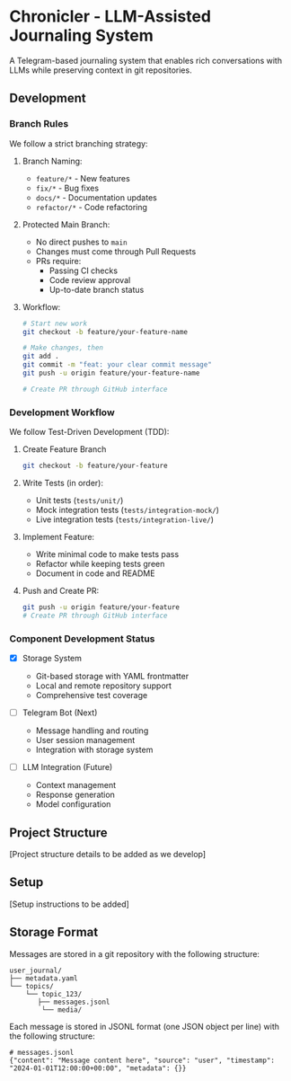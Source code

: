 # Chronicler - LLM-Assisted Journaling System

A Telegram-based journaling system that enables rich conversations with LLMs while preserving context in git repositories.

## Development

### Branch Rules
We follow a strict branching strategy:

1. Branch Naming:
   - `feature/*` - New features
   - `fix/*` - Bug fixes
   - `docs/*` - Documentation updates
   - `refactor/*` - Code refactoring

2. Protected Main Branch:
   - No direct pushes to `main`
   - Changes must come through Pull Requests
   - PRs require:
     - Passing CI checks
     - Code review approval
     - Up-to-date branch status

3. Workflow:
   ```bash
   # Start new work
   git checkout -b feature/your-feature-name
   
   # Make changes, then
   git add .
   git commit -m "feat: your clear commit message"
   git push -u origin feature/your-feature-name
   
   # Create PR through GitHub interface
   ```

### Development Workflow

We follow Test-Driven Development (TDD):

1. Create Feature Branch
   ```bash
   git checkout -b feature/your-feature
   ```

2. Write Tests (in order):
   - Unit tests (`tests/unit/`)
   - Mock integration tests (`tests/integration-mock/`)
   - Live integration tests (`tests/integration-live/`)

3. Implement Feature:
   - Write minimal code to make tests pass
   - Refactor while keeping tests green
   - Document in code and README

4. Push and Create PR:
   ```bash
   git push -u origin feature/your-feature
   # Create PR through GitHub interface
   ```

### Component Development Status

- [x] Storage System
  - Git-based storage with YAML frontmatter
  - Local and remote repository support
  - Comprehensive test coverage

- [ ] Telegram Bot (Next)
  - Message handling and routing
  - User session management
  - Integration with storage system

- [ ] LLM Integration (Future)
  - Context management
  - Response generation
  - Model configuration

## Project Structure
[Project structure details to be added as we develop]

## Setup
[Setup instructions to be added]

## Storage Format

Messages are stored in a git repository with the following structure:

```
user_journal/
├── metadata.yaml
└── topics/
    └── topic_123/
       ├── messages.jsonl
        └── media/
```

Each message is stored in JSONL format (one JSON object per line) with the following structure:

```
# messages.jsonl
{"content": "Message content here", "source": "user", "timestamp": "2024-01-01T12:00:00+00:00", "metadata": {}}